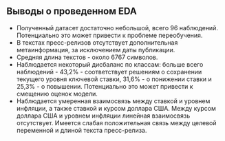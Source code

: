 ## Выводы о проведенном EDA

- Полученный датасет достаточно небольшой, всего 96 наблюдений. Потенциально это может привести к проблеме переобучения.
- В текстах пресс-релизов отсутствует дополнительная метаинформация, за исключением даты публикации.
- Средняя длина текстов - около 6767 символов.
- Наблюдается некоторый дисбаланс по классам: больше всего наблюдений - 43,2% - соответствует решениям о сохранении текущего уровня ключевой ставки, 31,6% - о понижении ставки и 25,3% - о повышении. Потенциально это может привести к смещению оценок модели.
- Наблюдается умеренная взаимосвязь между ставкой и уровнем инфляции, а также ставкой и курсом доллара США. Между курсом доллара США и уровнем инфляции линейная взаимосвязь отсутствует. Имеется слабая положительная связь между целевой переменной и длиной текста пресс-релиза.
